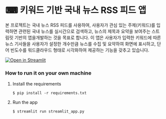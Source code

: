 # ⌨ 키워드 기반 국내 뉴스 RSS 피드 앱

본 프로젝트는 국내 뉴스 RSS 피드를 사용하여, 사용자가 관심 있는 주제(키워드)를 입력하면 관련된 국내 뉴스를 실시간으로 검색하고, 뉴스의 제목과 요약을 보여주는 스트림릿 기반의 앱을개발하는 것을 목표로 합니다. 이 앱은 사용자가 입력한 키워드에 따른 뉴스 기사들을 사용자가 설정한 개수만큼 뉴스를 수집 및 요약하여 화면에 표시하고, 단어 빈도수를 워드클라우드 형태로 시각화하여 제공하는 기능을 갖추고 있습니다. 

[![Open in Streamlit](https://static.streamlit.io/badges/streamlit_badge_black_white.svg)](https://rsskorea.streamlit.app//)

### How to run it on your own machine

1. Install the requirements

   ```
   $ pip install -r requirements.txt
   ```

2. Run the app

   ```
   $ streamlit run streamlit_app.py
   ```
